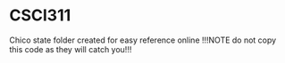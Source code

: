 # CSCI311
Chico state folder created for easy reference online  !!!NOTE do not copy this code as they will catch you!!!
